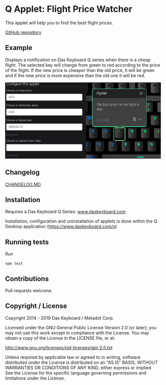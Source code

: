 # Q Applet: Flight Price Watcher

This applet will help you to find the best flight prices.

[GitHub repository](https://github.com/daskeyboard/daskeyboard-applet--fly-me)

## Example

Displays a notification on Das Keyboard Q series when there is a cheap flight. The selected key will change from green
to red according to the price of the flight. If the new price is cheaper than the old price, it will be green and if the
new price is more expensive than the old one it will be red.

![Flight Price Watcher on a Das Keyboard Q](assets/image.png "Flight Price Watcher result")

## Changelog

[CHANGELOG.MD](CHANGELOG.md)

## Installation

Requires a Das Keyboard Q Series: www.daskeyboard.com

Installation, configuration and uninstallation of applets is done within
the Q Desktop application (<https://www.daskeyboard.com/q>)

## Running tests

Run

    npm test

## Contributions

Pull requests welcome.

## Copyright / License

Copyright 2014 - 2019 Das Keyboard / Metadot Corp.

Licensed under the GNU General Public License Version 2.0 (or later);
you may not use this work except in compliance with the License.
You may obtain a copy of the License in the LICENSE file, or at:

   <http://www.gnu.org/licenses/old-licenses/gpl-2.0.txt>

Unless required by applicable law or agreed to in writing, software
distributed under the License is distributed on an "AS IS" BASIS,
WITHOUT WARRANTIES OR CONDITIONS OF ANY KIND, either express or implied.
See the License for the specific language governing permissions and
limitations under the License.
